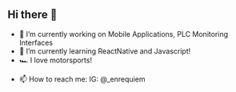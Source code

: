 ## Hi there 👋

<!--
**EnriqueMA-jar/EnriqueMA-jar** is a ✨ _special_ ✨ repository because its `README.md` (this file) appears on your GitHub profile.

Here are some ideas to get you started:
-->
- 🔭 I’m currently working on Mobile Applications, PLC Monitoring Interfaces
- 🌱 I’m currently learning ReactNative and Javascript!
- 🏎️ I love motorsports!
<!--- 🤔 I’m looking for help with ...
- 💬 Ask me about ...
- 😄 Pronouns: ...
- ⚡ Fun fact: ...-->
- 📫 How to reach me: IG: @_enrequiem


